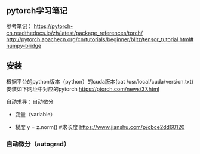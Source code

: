 ## pytorch学习笔记

参考笔记：
https://pytorch-cn.readthedocs.io/zh/latest/package_references/torch/
http://pytorch.apachecn.org/cn/tutorials/beginner/blitz/tensor_tutorial.html#numpy-bridge


## 安装
根据平台的python版本（python）的cuda版本(cat /usr/local/cuda/version.txt)安装如下网址中对应的pytorch
https://ptorch.com/news/37.html


自动求导：自动微分
- 变量（variable）


- 梯度
y = z.norm()  #求长度
https://www.jianshu.com/p/cbce2dd60120


### 自动微分（autograd）




